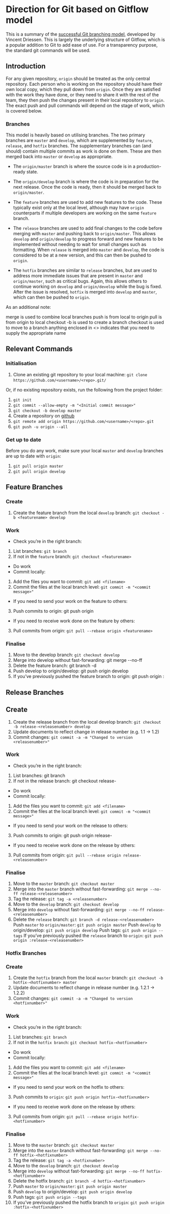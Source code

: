 # Direction for Git based on Gitflow model
This is a summary of the [successful Git branching model](https://nvie.com/posts/a-successful-git-branching-model/), developed by Vincent Driessen. This is largely the underlying structure of Gitflow, which is a popular addition to Git to add ease of use. For a transparency purpose, the standard git commands will be used.

## Introduction
For any given repository, `origin` should be treated as the only central repository. Each person who is working on the repository should have their own local copy, which they pull down from `origin`. Once they are satisfied with the work they have done, or they need to share it with the rest of the team, they then push the changes present in their local repository to `origin`. The exact push and pull commands will depend on the stage of work, which is covered below.

### Branches
This model is heavily based on utilising branches. The two primary branches are `master` and `develop`, which are supplemented by `feature`, `release`, and `hotfix` branches. The supplementary branches can (and should) contain multiple commits as work is done on them. These are then merged back into `master` or `develop` as appropriate.

* The `origin/master` branch is where the source code is in a production-ready state.

* The `origin/develop` branch is where the code is in preparation for the next release. Once the code is ready, then it should be merged back to `origin/master`.

* The `feature` branches are used to add new features to the code. These typically exist only at the local level, although may have `origin` counterparts if multiple developers are working on the same `feature` branch.

* The `release` branches are used to add final changes to the code before merging with `master` and pushing back to `origin/master`. This allows `develop` and `origin/develop` to progress forward and new features to be implemented without needing to wait for small changes such as formatting. When `release` is merged into `master` and `develop`, the code is considered to be at a new version, and this can then be pushed to `origin`.

* The `hotfix` branches are similar to `release` branches, but are used to address more immediate issues that are present in `master` and `origin/master`, such as critical bugs. Again, this allows others to continue working on `develop` and `origin/develop` while the bug is fixed. After the issue is resolved, `hotfix` is merged into `develop` and `master`, which can then be pushed to `origin`.

As an additional note:

merge is used to combine local branches
push is from local to origin
pull is from origin to local
checkout -b is used to create a branch
checkout is used to move to a branch
anything enclosed in <> indicates that you need to supply the appropriate name

## Relevant Commands
### Initialisation

1. Clone an existing git repository to your local machine: `git clone` `https://github.com/<username>/<repo>.git/`

Or, if no existing repository exists, run the following from the project folder:

1. `git init`
2. `git commit --allow-empty -m "<Initial commit message>"`
3. `git checkout -b develop master`
4. Create a repository on [github](https://github.com)
5. `git remote add origin https://github.com/<username>/<repo>.git`
6. `git push -u origin --all`

### Get up to date

Before you do any work, make sure your local `master` and `develop` branches are up to date with `origin`:

1. `git pull origin master`
2. `git pull origin develop`

## Feature Branches
### Create

1. Create the feature branch from the local `develop` branch: `git checkout -b <featurename> develop`

### Work
* Check you’re in the right branch:
1. List branches: `git branch`
2. If not in the `feature` branch: `git checkout <featurename>`
* Do work
* Commit locally:
1. Add the files you want to commit: `git add <filename>`
2. Commit the files at the local branch level: `git commit -m "<commit message>"`
* If you need to send your work on the feature to others:
3. Push commits to origin: git push origin <featurename>
* If you need to receive work done on the feature by others:
3. Pull commits from origin: `git pull --rebase origin <featurename>`

### Finalise
1. Move to the develop branch: `git checkout develop`
2. Merge into develop without fast-forwarding: git merge --no-ff <featurename>
3. Delete the feature branch: git branch -d <featurename>
4. Push develop to origin/develop: git push origin develop
5. If you’ve previously pushed the feature branch to origin: git push origin :<featurename>

## Release Branches
## Create
1. Create the release branch from the local develop branch: `git checkout -b release-<releasenumber> develop`
2. Update documents to reflect change in release number (e.g. 1.1 -> 1.2)
3. Commit changes: `git commit -a -m "Changed to version <releasenumber>"`

### Work
* Check you’re in the right branch:
1. List branches: git branch
2. If not in the release branch: git checkout release-<releasenumber>

* Do work
* Commit locally:
1. Add the files you want to commit: `git add <filename>`
2. Commit the files at the local branch level: `git commit -m "<commit message>"`
* If you need to send your work on the release to others:
3. Push commits to origin: git push origin release-<releasenumber>
* If you need to receive work done on the release by others:
3. Pull commits from origin: `git pull --rebase origin release-<releasenumber>`

### Finalise
1. Move to the `master` branch: `git checkout master`
2. Merge into the `master` branch without fast-forwarding: `git merge --no-ff release-<releasenumber>`
3. Tag the release: `git tag -a <releasenumber>`
4. Move to the `develop` branch: `git checkout develop`
5. Merge into `develop` without fast-forwarding: `git merge --no-ff release-<releasenumber>`
6. Delete the `release` branch: `git branch -d release-<releasenumber>`
Push `master` to `origin/master`: `git push origin master`
Push `develop` to origin/develop: `git push origin develop`
Push tags: `git push origin --tags`
If you’ve previously pushed the `release` branch to `origin`: `git push origin :release-<releasenumber>`

### Hotfix Branches
### Create
1. Create the `hotfix` branch from the local `master` branch: `git checkout -b hotfix-<hotfixnumber> master`
2. Update documents to reflect change in release number (e.g. 1.2.1 -> 1.2.2)
3. Commit changes: `git commit -a -m "Changed to version <hotfixnumber>"`

### Work
* Check you’re in the right branch:
1. List branches: `git branch`
2. If not in the `hotfix branch`: `git checkout hotfix-<hotfixnumber>`
* Do work
* Commit locally:
1. Add the files you want to commit: `git add <filename>`
2. Commit the files at the local branch level: `git commit -m "<commit message>"`
* If you need to send your work on the hotfix to others:
3. Push commits to `origin`: `git push origin hotfix-<hotfixnumber>`
* If you need to receive work done on the release by others:
3. Pull commits from origin: `git pull --rebase origin hotfix-<hotfixnumber>`

### Finalise
1. Move to the `master` branch: `git checkout master`
2. Merge into the `master` branch without fast-forwarding: `git merge --no-ff hotfix-<hotfixnumber>`
3. Tag the release: `git tag -a <hotfixnumber>`
4. Move to the `develop` branch: `git checkout develop`
5. Merge into `develop` without fast-forwarding: `git merge --no-ff hotfix-<hotfixnumber>`
6. Delete the hotfix branch: `git branch -d hotfix-<hotfixnumber>`
7. Push `master` to `origin/master`: `git push origin master`
8. Push `develop` to origin/develop: `git push origin develop`
9. Push tags: `git push origin --tags`
10. If you’ve previously pushed the hotfix branch to `origin`: `git push origin :hotfix-<hotfixnumber>`
